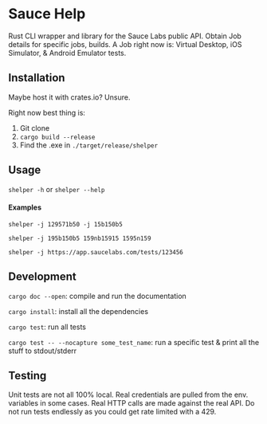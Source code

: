 # Sauce Help
Rust CLI wrapper and library for the Sauce Labs public API.  Obtain Job details for specific jobs, builds.  A Job right now is: Virtual Desktop, iOS Simulator, & Android Emulator tests.

## Installation
Maybe host it with crates.io?  Unsure. 

Right now best thing is:
1. Git clone
2. `cargo build --release`
3. Find the .exe in `./target/release/shelper`

## Usage
`shelper -h` or `shelper --help`

#### Examples
`shelper -j 129571b50 -j 15b150b5` 

`shelper -j 195b150b5 159nb15915 1595n159`

`shelper -j https://app.saucelabs.com/tests/123456`

## Development
`cargo doc --open`: compile and run the documentation

`cargo install`: install all the dependencies

`cargo test`: run all tests

`cargo test -- --nocapture some_test_name`: run a specific test & print all the stuff to stdout/stderr

## Testing
Unit tests are not all 100% local. Real credentials are pulled from the env. variables in some cases.  Real HTTP calls are made against the real API.  Do not run tests endlessly as you could get rate limited with a 429.